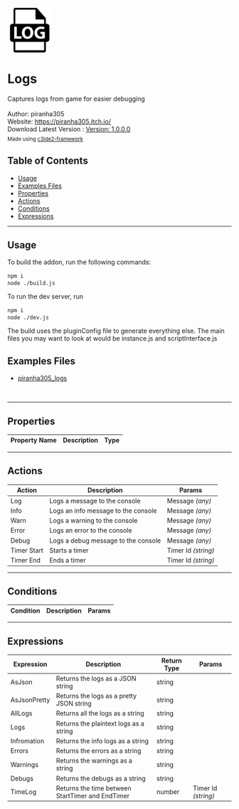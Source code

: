 <img src="./src/icon.svg" width="100" /><br>
# Logs <br>
Captures logs from game for easier debugging <br>
<br>
Author: piranha305 <br>
Website: https://piranha305.itch.io/ <br>
Download Latest Version : [Version: 1.0.0.0](https://github.com/armandoalonso/logs/releases/latest) <br>
<sub>Made using [c3ide2-framework](https://github.com/ConstructFund/c3ide2-framework) </sub><br>

## Table of Contents
- [Usage](#usage)
- [Examples Files](#examples-files)
- [Properties](#properties)
- [Actions](#actions)
- [Conditions](#conditions)
- [Expressions](#expressions)
---
## Usage
To build the addon, run the following commands:

```
npm i
node ./build.js
```

To run the dev server, run

```
npm i
node ./dev.js
```

The build uses the pluginConfig file to generate everything else.
The main files you may want to look at would be instance.js and scriptInterface.js

## Examples Files
- [piranha305_logs](./examples/piranha305_logs.c3p)
</br>

---
## Properties
| Property Name | Description | Type |
| --- | --- | --- |


---
## Actions
| Action | Description | Params
| --- | --- | --- |
| Log | Logs a message to the console | Message             *(any)* <br> |
| Info | Logs an info message to the console | Message             *(any)* <br> |
| Warn | Logs a warning to the console | Message             *(any)* <br> |
| Error | Logs an error to the console | Message             *(any)* <br> |
| Debug | Logs a debug message to the console | Message             *(any)* <br> |
| Timer Start | Starts a timer | Timer Id             *(string)* <br> |
| Timer End | Ends a timer | Timer Id             *(string)* <br> |


---
## Conditions
| Condition | Description | Params
| --- | --- | --- |


---
## Expressions
| Expression | Description | Return Type | Params
| --- | --- | --- | --- |
| AsJson | Returns the logs as a JSON string | string |  | 
| AsJsonPretty | Returns the logs as a pretty JSON string | string |  | 
| AllLogs | Returns all the logs as a string | string |  | 
| Logs | Returns the plaintext logs as a string | string |  | 
| Infromation | Returns the info logs as a string | string |  | 
| Errors | Returns the errors as a string | string |  | 
| Warnings | Returns the warnings as a string | string |  | 
| Debugs | Returns the debugs as a string | string |  | 
| TimeLog | Returns the time between StartTimer and EndTimer | number | Timer Id *(string)* <br> | 

